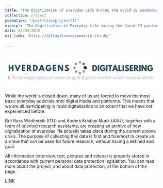 ```yaml
---
title: "The Digitization of Everyday Life during the Covid-19 pandemic in Denmark"
collection: project
permalink: "/portfolio/project(1)"
excerpt: 'The Digitization of Everyday Life during the Covid-19 pandemic in Denmark mapped how the digital has influenced and shaped the everyday life of Danes during the virus outbreak'
date: 01/04/2020
ext_link: 'https://deltagelsensgrammatik.itu.dk/'

---
```

![Conference](/images/Covid-19-project.png)

While the world is closed down, many of us are forced to move the most basic everyday activities onto digital media and platforms. This means that we are all participating in rapid digitalization to an extent that we have not experienced before.

Brit Ross Winthereik (ITU) and Anders Kristian Munk (AAU), together with a team of talented research assistants, are creating an archive of how digitalization of everyday life actually takes place during the current corona crisis. The purpose of collecting this data is first and foremost to create an archive that can be used for future research, without having a defined end goal.

All information (interview, text, pictures and videos) is properly stored in accordance with current personal data protection legislation. You can read more about the project, and about data protection, at the bottom of the page.


[LINK](https://deltagelsensgrammatik.itu.dk/)
